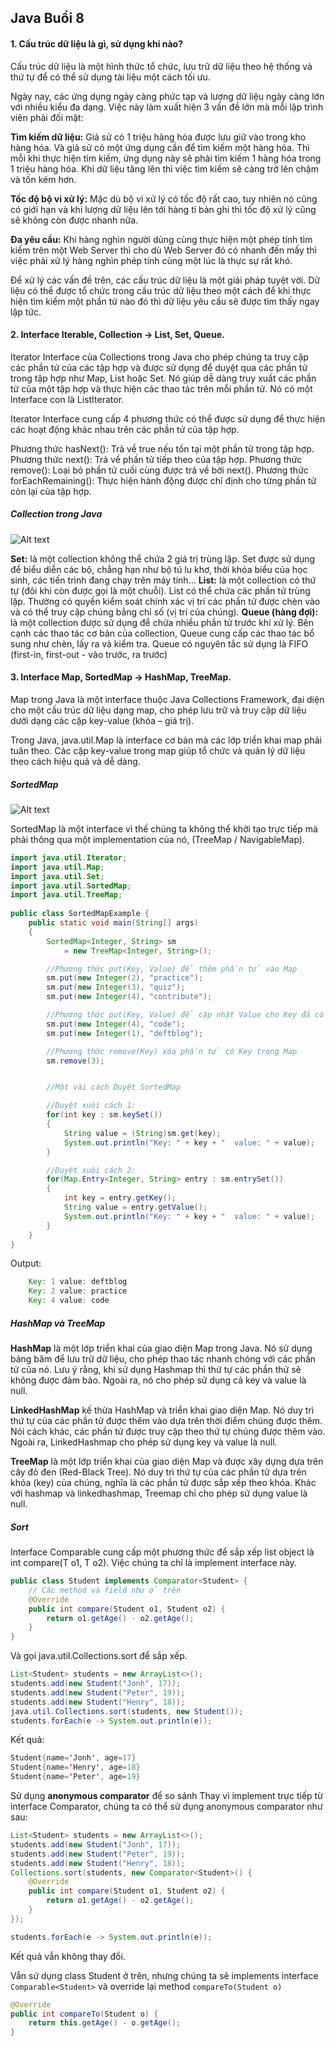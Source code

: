 ## Java Buổi 8
#### 1. Cấu trúc dữ liệu là gì, sử dụng khi nào?
Cấu trúc dữ liệu là một hình thức tổ chức, lưu trữ dữ liệu theo hệ thống và thứ tự để có thể sử dụng tài liệu một cách tối ưu.

Ngày nay, các ứng dụng ngày càng phức tạp và lượng dữ liệu ngày càng lớn với nhiều kiểu đa dạng. Việc này làm xuất hiện 3 vấn đề lớn mà mỗi lập trình viên phải đối mặt:

**Tìm kiếm dữ liệu:** Giả sử có 1 triệu hàng hóa được lưu giữ vào trong kho hàng hóa. Và giả sử có một ứng dụng cần để tìm kiếm một hàng hóa. Thì mỗi khi thực hiện tìm kiếm, ứng dụng này sẽ phải tìm kiếm 1 hàng hóa trong 1 triệu hàng hóa. Khi dữ liệu tăng lên thì việc tìm kiếm sẽ càng trở lên chậm và tốn kém hơn.

**Tốc độ bộ vi xử lý:** Mặc dù bộ vi xử lý có tốc độ rất cao, tuy nhiên nó cũng có giới hạn và khi lượng dữ liệu lên tới hàng tỉ bản ghi thì tốc độ xử lý cũng sẽ không còn được nhanh nữa.

**Đa yêu cầu:** Khi hàng nghìn người dùng cùng thực hiện một phép tính tìm kiếm trên một Web Server thì cho dù Web Server đó có nhanh đến mấy thì việc phải xử lý hàng nghìn phép tính cùng một lúc là thực sự rất khó.

Để xử lý các vấn đề trên, các cấu trúc dữ liệu là một giải pháp tuyệt vời. Dữ liệu có thể được tổ chức trong cấu trúc dữ liệu theo một cách để khi thực hiện tìm kiếm một phần tử nào đó thì dữ liệu yêu cầu sẽ được tìm thấy ngay lập tức.

#### 2. Interface Iterable, Collection -> List, Set, Queue.
Iterator Interface của Collections trong Java cho phép chúng ta truy cập các phần tử của các tập hợp và được sử dụng để duyệt qua các phần tử trong tập hợp như Map, List hoặc Set. Nó giúp dễ dàng truy xuất các phần tử của một tập hợp và thực hiện các thao tác trên mỗi phần tử. Nó có một Interface con là ListIterator.

Iterator Interface cung cấp 4 phương thức có thể được sử dụng để thực hiện các hoạt động khác nhau trên các phần tử của tập hợp.

Phương thức hasNext(): Trả về true nếu tồn tại một phần tử trong tập hợp.
Phương thức next(): Trả về phần tử tiếp theo của tập hợp.
Phương thức remove(): Loại bỏ phần tử cuối cùng được trả về bởi next().
Phương thức forEachRemaining(): Thực hiện hành động được chỉ định cho từng phần tử còn lại của tập hợp.

##### Collection trong Java
![Alt text](image.png)

**Set:** là một collection không thể chứa 2 giá trị trùng lặp. Set được sử dụng để biểu diễn các bộ, chẳng hạn như bộ tú lu khơ, thời khóa biểu của học sinh, các tiến trình đang chạy trên máy tính...
**List:** là một collection có thứ tự (đôi khi còn được gọi là một chuỗi). List có thể chứa các phần tử trùng lặp. Thường có quyền kiểm soát chính xác vị trí các phần tử được chèn vào và có thể truy cập chúng bằng chỉ số (vị trí của chúng).
**Queue (hàng đợi):** là một collection được sử dụng để chứa nhiều phần tử trước khi xử lý. Bên cạnh các thao tác cơ bản của collection, Queue cung cấp các thao tác bổ sung như chèn, lấy ra và kiểm tra. Queue có nguyên tắc sử dụng là FIFO (first-in, first-out - vào trước, ra trước)

#### 3. Interface Map, SortedMap -> HashMap, TreeMap.
Map trong Java là một interface thuộc Java Collections Framework, đại diện cho một cấu trúc dữ liệu dạng map, cho phép lưu trữ và truy cập dữ liệu dưới dạng các cặp key-value (khóa – giá trị).

Trong Java, java.util.Map là interface cơ bản mà các lớp triển khai map phải tuân theo. Các cặp key-value trong map giúp tổ chức và quản lý dữ liệu theo cách hiệu quả và dễ dàng.

##### SortedMap
![Alt text](image-1.png)

SortedMap là một interface vì thế chúng ta không thể khởi tạo trực tiếp mà phải thông qua một implementation của nó, (TreeMap / NavigableMap).

```Java
import java.util.Iterator; 
import java.util.Map; 
import java.util.Set; 
import java.util.SortedMap; 
import java.util.TreeMap; 
  
public class SortedMapExample { 
    public static void main(String[] args) 
    { 
        SortedMap<Integer, String> sm 
            = new TreeMap<Integer, String>(); 

        //Phương thức put(Key, Value) để thêm phần tử vào Map
        sm.put(new Integer(2), "practice"); 
        sm.put(new Integer(3), "quiz"); 
        sm.put(new Integer(4), "contribute"); 

        //Phương thức put(Key, Value) để cập nhật Value cho Key đã có trong Map
        sm.put(new Integer(4), "code"); 
        sm.put(new Integer(1), "deftblog"); 

        //Phương thức remove(Key) xóa phần tử có Key trong Map
        sm.remove(3);


        //Một vài cách Duyệt SortedMap

        //Duyệt xuôi cách 1:
        for(int key : sm.keySet())
        {
            String value = (String)sm.get(key);
            System.out.println("Key: " + key + "  value: " + value);
        }

        //Duyệt xuôi cách 2:
        for(Map.Entry<Integer, String> entry : sm.entrySet())
        {
            int key = entry.getKey();
            String value = entry.getValue();
            System.out.println("Key: " + key + "  value: " + value);
        }
    } 
}
```
Output:
```Java
    Key: 1 value: deftblog
    Key: 2 value: practice
    Key: 4 value: code
```

##### HashMap và TreeMap

**HashMap** là một lớp triển khai của giao diện Map trong Java. Nó sử dụng bảng băm để lưu trữ dữ liệu, cho phép thao tác nhanh chóng với các phần tử của nó. Lưu ý rằng, khi sử dụng Hashmap thì thứ tự các phần thử sẽ không được đảm bảo. Ngoài ra, nó cho phép sử dụng cả key và value là null.

**LinkedHashMap** kế thừa HashMap và triển khai giao diện Map. Nó duy trì thứ tự của các phần tử được thêm vào dựa trên thời điểm chúng được thêm. Nói cách khác, các phần tử được truy cập theo thứ tự chúng được thêm vào. Ngoài ra, LinkedHashmap cho phép sử dụng key và value là null.

**TreeMap** là một lớp triển khai của giao diện Map và được xây dựng dựa trên cây đỏ đen (Red-Black Tree). Nó duy trì thứ tự của các phần tử dựa trên khóa (key) của chúng, nghĩa là các phần tử được sắp xếp theo khóa. Khác với hashmap và linkedhashmap, Treemap chỉ cho phép sử dụng value là null.


##### Sort
Interface Comparable<T> cung cấp một phương thức để sắp xếp list object là int compare(T o1, T o2). Việc chúng ta chỉ là implement interface này.

```Java
public class Student implements Comparator<Student> {
    // Các method và field như ở trên
    @Override
    public int compare(Student o1, Student o2) {
        return o1.getAge() - o2.getAge();
    }
}
```


Và gọi java.util.Collections.sort để sắp xếp.
```Java
List<Student> students = new ArrayList<>();
students.add(new Student("Jonh", 17));
students.add(new Student("Peter", 19));
students.add(new Student("Henry", 18));
java.util.Collections.sort(students, new Student());
students.forEach(e -> System.out.println(e));
```
Kết quả:
```Java
Student{name='Jonh', age=17}
Student{name='Henry', age=18}
Student{name='Peter', age=19}
```
Sử dụng **anonymous comparator** để so sánh Thay vì implement trực tiếp từ interface Comparator<T>, chúng ta có thể sử dụng anonymous comparator như sau:
```Java
List<Student> students = new ArrayList<>();
students.add(new Student("Jonh", 17));
students.add(new Student("Peter", 19));
students.add(new Student("Henry", 18));
Collections.sort(students, new Comparator<Student>() {
    @Override
    public int compare(Student o1, Student o2) {
        return o1.getAge() - o2.getAge();
    }
});

students.forEach(e -> System.out.println(e));
```
Kết quả vẫn không thay đổi.

Vẫn sử dụng class Student ở trên, nhưng chúng ta sẽ implements interface ```Comparable<Student>``` và override lại method ```compareTo(Student o)```
```Java
@Override
public int compareTo(Student o) {
    return this.getAge() - o.getAge();
}
```

 




